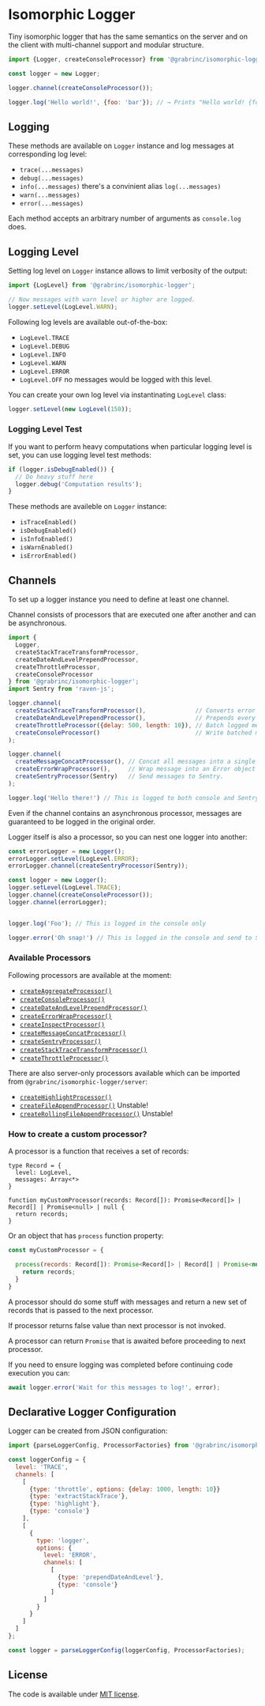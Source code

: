 # Isomorphic Logger

Tiny isomorphic logger that has the same semantics on the server and on the client with multi-channel support and modular structure.

```js
import {Logger, createConsoleProcessor} from '@grabrinc/isomorphic-logger';

const logger = new Logger;

logger.channel(createConsoleProcessor());

logger.log('Hello world!', {foo: 'bar'}); // → Prints "Hello world! {foo: 'bar'}" to console
```


## Logging

These methods are available on `Logger` instance and log messages at corresponding log level:

- `trace(...messages)`
- `debug(...messages)`
- `info(...messages)` there's a convinient alias `log(...messages)`
- `warn(...messages)`
- `error(...messages)`

Each method accepts an arbitrary number of arguments as `console.log` does.


## Logging Level

Setting log level on `Logger` instance allows to limit verbosity of the output:

```js
import {LogLevel} from '@grabrinc/isomorphic-logger';

// Now messages with warn level or higher are logged.
logger.setLevel(LogLevel.WARN);
```

Following log levels are available out-of-the-box:

- `LogLevel.TRACE`
- `LogLevel.DEBUG`
- `LogLevel.INFO`
- `LogLevel.WARN`
- `LogLevel.ERROR`
- `LogLevel.OFF` no messages would be logged with this level.

You can create your own log level via instantinating `LogLevel` class:

```js
logger.setLevel(new LogLevel(150));
```


### Logging Level Test

If you want to perform heavy computations when particular logging level is set, you can use logging level test methods:

```js
if (logger.isDebugEnabled()) {
  // Do heavy stuff here
  logger.debug('Computation results');
}
```

These methods are availeble on `Logger` instance:
- `isTraceEnabled()`
- `isDebugEnabled()`
- `isInfoEnabled()`
- `isWarnEnabled()`
- `isErrorEnabled()`


## Channels

To set up a logger instance you need to define at least one channel.

Channel consists of processors that are executed one after another and can be asynchronous.

```js
import {
  Logger,
  createStackTraceTransformProcessor,
  createDateAndLevelPrependProcessor,
  createThrottleProcessor,
  createConsoleProcessor
} from '@grabrinc/isomorphic-logger';
import Sentry from 'raven-js';

logger.channel(
  createStackTraceTransformProcessor(),              // Converts error objects to string representing stack trace.
  createDateAndLevelPrependProcessor(),              // Prepends every message with date and time.
  createThrottleProcessor({delay: 500, length: 10}), // Batch logged messages.
  createConsoleProcessor()                           // Write batched messages to console.
);

logger.channel(
  createMessageConcatProcessor(), // Concat all messages into a single string.
  createErrorWrapProcessor(),     // Wrap message into an Error object and trim excessive stack frames.
  createSentryProcessor(Sentry)   // Send messages to Sentry.
);

logger.log('Hello there!') // This is logged to both console and Sentry
```

Even if the channel contains an asynchronous processor, messages are guaranteed to be logged in the original order.

Logger itself is also a processor, so you can nest one logger into another:

```js
const errorLogger = new Logger();
errorLogger.setLevel(LogLevel.ERROR);
errorLogger.channel(createSentryProcessor(Sentry));

const logger = new Logger();
logger.setLevel(LogLevel.TRACE);
logger.channel(createConsoleProcessor());
logger.channel(errorLogger);


logger.log('Foo'); // This is logged in the console only

logger.error('Oh snap!') // This is logged in the console and send to Sentry
```


### Available Processors

Following processors are available at the moment:

- [`createAggregateProcessor()`](src/main/processors/createAggregateProcessor.js)
- [`createConsoleProcessor()`](src/main/processors/createConsoleProcessor.js)
- [`createDateAndLevelPrependProcessor()`](src/main/processors/createDateAndLevelPrependProcessor.js)
- [`createErrorWrapProcessor()`](src/main/processors/createErrorWrapProcessor.js)
- [`createInspectProcessor()`](src/main/processors/createInspectProcessor.js)
- [`createMessageConcatProcessor()`](src/main/processors/createMessageConcatProcessor.js)
- [`createSentryProcessor()`](src/main/processors/createSentryProcessor.js)
- [`createStackTraceTransformProcessor()`](src/main/processors/createStackTraceTransformProcessor.js)
- [`createThrottleProcessor()`](src/main/processors/createThrottleProcessor.js)

There are also server-only processors available which can be imported from `@grabrinc/isomorphic-logger/server`:

- [`createHighlightProcessor()`](src/main/server/processors/createHighlightProcessor.js)
- [`createFileAppendProcessor()`](src/main/server/processors/createFileAppendProcessor.js) Unstable!
- [`createRollingFileAppendProcessor()`](src/main/server/processors/createRollingFileAppendProcessor.js) Unstable!


### How to create a custom processor?

A processor is a function that receives a set of records:

```flow
type Record = {
  level: LogLevel,
  messages: Array<*>
}

function myCustomProcessor(records: Record[]): Promise<Record[]> | Record[] | Promise<null> | null {
  return records;
}
```

Or an object that has `process` function property:

```js
const myCustomProcessor = {

  process(records: Record[]): Promise<Record[]> | Record[] | Promise<null> | null {
    return records;
  }
}
```

A processor should do some stuff with messages and return a new set of records that is passed to the next processor.

If processor returns false value than next processor is not invoked.

A processor can return `Promise` that is awaited before proceeding to next processor.

If you need to ensure logging was completed before continuing code execution you can:

```js
await logger.error('Wait for this messages to log!', error);
```


## Declarative Logger Configuration

Logger can be created from JSON configuration:

```js
import {parseLoggerConfig, ProcessorFactories} from '@grabrinc/isomorphic-logger';

const loggerConfig = {
  level: 'TRACE',
  channels: [
    [
      {type: 'throttle', options: {delay: 1000, length: 10}}
      {type: 'extractStackTrace'},
      {type: 'highlight'},
      {type: 'console'}
    ],
    [
      {
        type: 'logger',
        options: {
          level: 'ERROR',
          channels: [
            [
              {type: 'prependDateAndLevel'},
              {type: 'console'}
            ]
          ]
        }
      }
    ]
  ]
};

const logger = parseLoggerConfig(loggerConfig, ProcessorFactories);
```

## License

The code is available under [MIT license](LICENSE.txt).
